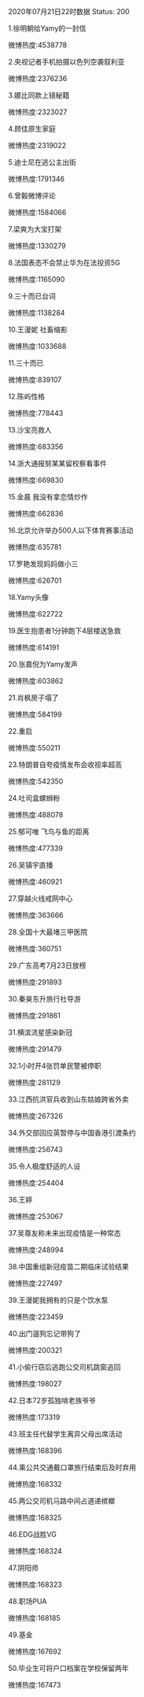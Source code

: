 2020年07月21日22时数据
Status: 200

1.徐明朝给Yamy的一封信

微博热度:4538778

2.央视记者手机拍摄以色列空袭叙利亚

微博热度:2376236

3.娜比同款上镜秘籍

微博热度:2323027

4.顾佳原生家庭

微博热度:2319022

5.迪士尼在逃公主出街

微博热度:1791346

6.曾毅微博评论

微博热度:1584066

7.梁爽为大宝打架

微博热度:1330279

8.法国表态不会禁止华为在法投资5G

微博热度:1165090

9.三十而已台词

微博热度:1138284

10.王漫妮 社畜缩影

微博热度:1033688

11.三十而已

微博热度:839107

12.陈屿性格

微博热度:778443

13.沙宝亮救人

微博热度:683356

14.浙大通报努某某留校察看事件

微博热度:669830

15.金晨 我没有拿恋情炒作

微博热度:662836

16.北京允许举办500人以下体育赛事活动

微博热度:635781

17.罗艳发现妈妈做小三

微博热度:626701

18.Yamy头像

微博热度:622722

19.医生抱患者1分钟跑下4层楼送急救

微博热度:614191

20.张嘉倪为Yamy发声

微博热度:603862

21.肖枫房子塌了

微博热度:584199

22.重启

微博热度:550211

23.特朗普自夸疫情发布会收视率超高

微博热度:542350

24.吐司盒螺蛳粉

微博热度:488078

25.郁可唯 飞鸟与鱼的距离

微博热度:477339

26.吴镇宇直播

微博热度:460921

27.穿越火线戒网中心

微博热度:363666

28.全国十大最堵三甲医院

微博热度:360751

29.广东高考7月23日放榜

微博热度:291893

30.秦昊东升旅行社导游

微博热度:291861

31.横滨流星感染新冠

微博热度:291479

32.1小时开4张罚单民警被停职

微博热度:281129

33.江西抗洪官兵收到山东姑娘跨省外卖

微博热度:267326

34.外交部回应英暂停与中国香港引渡条约

微博热度:256743

35.令人极度舒适的人设

微博热度:254404

36.王婷

微博热度:253067

37.吴尊友称未来出现疫情是一种常态

微博热度:248994

38.中国重组新冠疫苗二期临床试验结果

微博热度:227497

39.王漫妮我拥有的只是个饮水泵

微博热度:223459

40.出门遛狗忘记带狗了

微博热度:200321

41.小偷行窃后逃跑公交司机跳窗追回

微博热度:198027

42.日本72岁孤独啃老族爷爷

微博热度:173319

43.班主任代替学生离异父母出席活动

微博热度:168396

44.乘公共交通戴口罩旅行结束后及时弃用

微博热度:168332

45.两公交司机马路中间占道递槟榔

微博热度:168325

46.EDG战胜VG

微博热度:168324

47.阴阳师

微博热度:168323

48.职场PUA

微博热度:168185

49.基金

微博热度:167692

50.毕业生可将户口档案在学校保留两年

微博热度:167473


